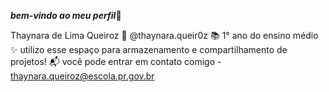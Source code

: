 ***bem-vindo ao meu perfil***💙

Thaynara de Lima Queiroz
📸 @thaynara.queir0z
📚 1° ano do ensino médio 
✨ utilizo esse espaço para armazenamento e compartilhamento de projetos! 
📬 você pode entrar em contato comigo - thaynara.queiroz@escola.pr.gov.br
